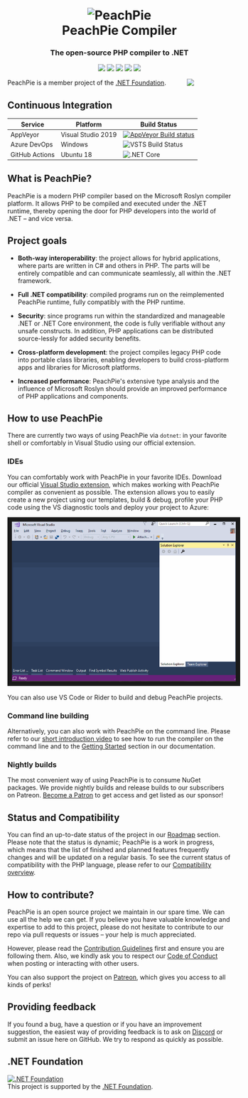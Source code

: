 <h1 align="center">
  <br>
  <img src="https://www.peachpie.io/wp-content/uploads/2017/10/full-orange-400x100.png" width="400" alt="PeachPie"/>
  <br>
  PeachPie Compiler
  <br>
</h1>

<h3 align="center">The open-source PHP compiler to .NET</h3>

<p align="center">
<a href="https://discord.com/invite/SAs8VP2XqP"><img src="https://img.shields.io/badge/chat-discord-purple.svg"></a>
<a href="https://docs.peachpie.io"><img src="https://img.shields.io/badge/docs-peachpie.io-green.svg"></a>  
<a href="https://www.peachpie.io"><img src="https://img.shields.io/badge/www-peachpie.io-orange.svg"></a>
<a href="https://twitter.com/pchpcompiler"><img src="https://img.shields.io/badge/x-%40pchpcompiler-blue.svg"></a>
<a href="https://www.patreon.com/pchpcompiler" target="_blank"><img src="https://img.shields.io/badge/sponsor-become_a_patron-ff69b4.svg?maxAge=2592000&amp;style=flat"></a>
</p>

[<img align="right" src="https://github.com/peachpiecompiler/peachpie/blob/master/docs/logos/dotnet-foundation-logo.png" width="100" />](https://www.dotnetfoundation.org/)
PeachPie is a member project of the [.NET Foundation](https://www.dotnetfoundation.org/about).

## Continuous Integration

| Service  | Platform  | Build Status  |
|---|---|---|
| AppVeyor  | Visual Studio 2019  | [![AppVeyor Build status](https://ci.appveyor.com/api/projects/status/1ym8cd838l0od9oa?svg=true)](https://ci.appveyor.com/project/dotnetfoundation/peachpie) |
| Azure DevOps | Windows | ![VSTS Build Status](https://iolevel.visualstudio.com/_apis/public/build/definitions/bd7dcca1-8515-44f8-81d0-bb2acc03d949/1/badge)|
| GitHub Actions | Ubuntu 18 | ![.NET Core](https://github.com/peachpiecompiler/peachpie/workflows/.NET%20Core/badge.svg) |

## What is PeachPie?

PeachPie is a modern PHP compiler based on the Microsoft Roslyn compiler platform. It allows PHP to be compiled and executed under the .NET runtime, thereby opening the door for PHP developers into the world of .NET – and vice versa.

## Project goals

- **Both-way interoperability**: the project allows for hybrid applications, where parts are written in C# and others in PHP. The parts will be entirely compatible and can communicate seamlessly, all within the .NET framework.  

- **Full .NET compatibility**: compiled programs run on the reimplemented PeachPie runtime, fully compatibly with the PHP runtime.

- **Security**: since programs run within the standardized and manageable .NET or .NET Core environment, the code is fully verifiable without any unsafe constructs. In addition, PHP applications can be distributed source-lessly for added security benefits. 

- **Cross-platform development**: the project compiles legacy PHP code into portable class libraries, enabling developers to build cross-platform apps and libraries for Microsoft platforms.  

- **Increased performance**: PeachPie's extensive type analysis and the influence of Microsoft Roslyn should provide an improved performance of PHP applications and components. 

## How to use PeachPie

There are currently two ways of using PeachPie via `dotnet`: in your favorite shell or comfortably in Visual Studio using our official extension. 

### IDEs

You can comfortably work with PeachPie in your favorite IDEs. Download our official [Visual Studio extension](https://marketplace.visualstudio.com/items?itemName=iolevel.peachpie-vs), which makes working with PeachPie compiler as convenient as possible. The extension allows you to easily create a new project using our templates, build & debug, profile your PHP code using the VS diagnostic tools and deploy your project to Azure:

<p align="center">
<a href="https://marketplace.visualstudio.com/items?itemName=iolevel.peachpie-vs" target="_blank"><img src="https://github.com/iolevel/peachpie-vs/blob/master/imgs/peachpie-new-project.gif?raw=true" 
alt="Peachpie Extension" border="10" /></a> 
</p>

You can also use VS Code or Rider to build and debug PeachPie projects. 

### Command line building

Alternatively, you can also work with PeachPie on the command line. Please refer to our [short introduction video](https://www.youtube.com/watch?v=GVWVInYiYLY) to see how to run the compiler on the command line and to the [Getting Started](https://docs.peachpie.io/get-started/) section in our documentation.

### Nightly builds

The most convenient way of using PeachPie is to consume NuGet packages. We provide nightly builds and release builds to our subscribers on Patreon. [Become a Patron](https://www.patreon.com/pchpcompiler) to get access and get listed as our sponsor!

## Status and Compatibility

You can find an up-to-date status of the project in our [Roadmap](https://docs.peachpie.io/roadmap/) section. Please note that the status is dynamic; PeachPie is a work in progress, which means that the list of finished and planned features frequently changes and will be updated on a regular basis. To see the current status of compatibility with the PHP language, please refer to our [Compatibility overview](https://docs.peachpie.io/php/Compatibility/). 

## How to contribute?

PeachPie is an open source project we maintain in our spare time. We can use all the help we can get. If you believe you have valuable knowledge and expertise to add to this project, please do not hesitate to contribute to our repo via pull requests or issues – your help is much appreciated.

However, please read the [Contribution Guidelines](https://github.com/peachpiecompiler/peachpie/blob/master/CONTRIBUTING.md) first and ensure you are following them. Also, we kindly ask you to respect our [Code of Conduct](https://github.com/peachpiecompiler/peachpie/blob/master/CODE_OF_CONDUCT.md) when posting or interacting with other users. 

You can also support the project on [Patreon](https://www.patreon.com/pchpcompiler), which gives you access to all kinds of perks!

## Providing feedback

If you found a bug, have a question or if you have an improvement suggestion, the easiest way of providing feedback is to ask on [Discord](https://discord.gg/SAs8VP2XqP) or submit an issue here on GitHub. We try to respond as quickly as possible.


## .NET Foundation

<a href="https://dotnetfoundation.org"><img src="https://github.com/peachpiecompiler/peachpie/blob/master/docs/logos/dotnet-foundation-logo.png" width="150" alt=".NET Foundation"></a>
  <br>
This project is supported by the [.NET Foundation](https://www.dotnetfoundation.org/).
